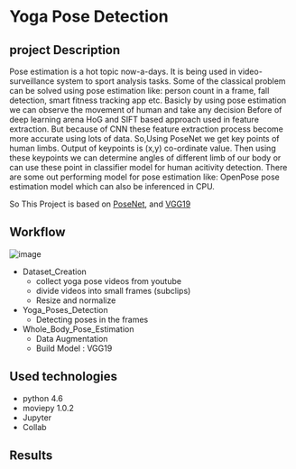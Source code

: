 # Yoga Pose Detection 

## project Description 
Pose estimation is a hot topic now-a-days. It is being used in video-surveillance system to sport analysis tasks. Some of the classical problem can be solved using pose estimation like: person count in a frame, fall detection, smart fitness tracking app etc. Basicly by using pose estimation we can observe the movement of human and take any decision Before of deep learning arena HoG and SIFT based approach used in feature extraction. But because of CNN these feature extraction process become more accurate using lots of data.
So,Using PoseNet we get key points of human limbs. Output of keypoints is (x,y) co-ordinate value. Then using these keypoints we can determine angles of different limb of our body or can use these point in classifier model for human acitivity detection. There are some out performing model for pose estimation like: OpenPose pose estimation model which can also be inferenced in CPU.

So 
This Project is based on [PoseNet](https://www.ri.cmu.edu/publications/openpose-whole-body-pose-estimation/), and [VGG19](https://keras.io/api/applications/vgg/)

## Workflow 

![image](https://user-images.githubusercontent.com/75584699/148693526-54373f57-79ed-440a-bf82-3e527e799d48.png)
 
 - Dataset_Creation
   * collect yoga pose videos from youtube  
   * divide videos into small frames (subclips)
   * Resize and normalize 
 - Yoga_Poses_Detection
   * Detecting poses in the frames
 - Whole_Body_Pose_Estimation
   * Data Augmentation 
   * Build Model : VGG19
 
## Used technologies 
- python 4.6
- moviepy 1.0.2
- Jupyter
- Collab


## Results 


